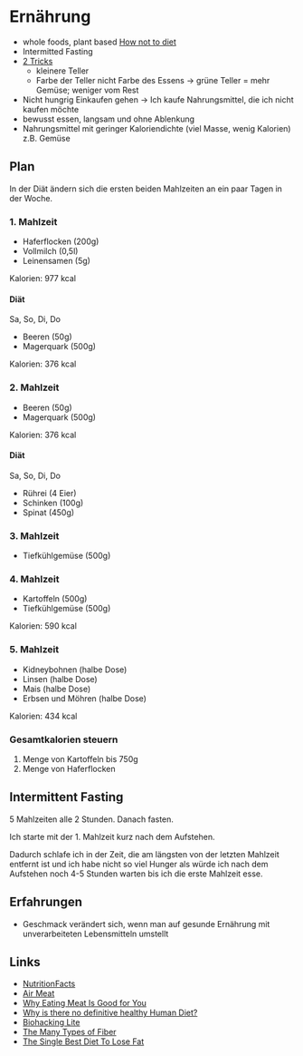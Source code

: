 # Ernährung

- whole foods, plant based [How not to diet](https://www.goodreads.com/book/show/43252570-how-not-to-diet)
- Intermitted Fasting
- [2 Tricks](https://jamesclear.com/feeling-fat)
    + kleinere Teller
    + Farbe der Teller nicht Farbe des Essens -> grüne Teller = mehr Gemüse; weniger vom Rest
- Nicht hungrig Einkaufen gehen -> Ich kaufe Nahrungsmittel, die ich nicht kaufen möchte
- bewusst essen, langsam und ohne Ablenkung
- Nahrungsmittel mit geringer Kaloriendichte (viel Masse, wenig Kalorien) z.B. Gemüse

## Plan

In der Diät ändern sich die ersten beiden Mahlzeiten an ein paar Tagen in der Woche.

### 1. Mahlzeit

- Haferflocken (200g)
- Vollmilch (0,5l)
- Leinensamen (5g)

Kalorien: 977 kcal

#### Diät

Sa, So, Di, Do

- Beeren (50g)
- Magerquark (500g)

Kalorien: 376 kcal

### 2. Mahlzeit

- Beeren (50g)
- Magerquark (500g)

Kalorien: 376 kcal

#### Diät

Sa, So, Di, Do

- Rührei (4 Eier)
- Schinken (100g)
- Spinat (450g)

### 3. Mahlzeit

- Tiefkühlgemüse (500g)

### 4. Mahlzeit

- Kartoffeln (500g)
- Tiefkühlgemüse (500g)

Kalorien: 590 kcal

### 5. Mahlzeit

- Kidneybohnen (halbe Dose)
- Linsen (halbe Dose)
- Mais (halbe Dose)
- Erbsen und Möhren (halbe Dose)

Kalorien: 434 kcal

### Gesamtkalorien steuern

1. Menge von Kartoffeln bis 750g
2. Menge von Haferflocken

## Intermittent Fasting

5 Mahlzeiten alle 2 Stunden. Danach fasten. 

Ich starte mit der 1. Mahlzeit kurz nach dem Aufstehen.  

Dadurch schlafe ich in der Zeit, die am längsten von der letzten Mahlzeit entfernt ist und ich habe nicht so viel Hunger als würde ich nach dem Aufstehen noch 4-5 Stunden warten bis ich die erste Mahlzeit esse.  

## Erfahrungen

- Geschmack verändert sich, wenn man auf gesunde Ernährung mit unverarbeiteten Lebensmitteln umstellt

## Links

- [NutritionFacts](https://nutritionfacts.org/)
- [Air Meat](https://www.businessinsider.de/international/air-meat-alternative-startup-nasa-2019-11/?r=US&IR=T)
- [Why Eating Meat Is Good for You](https://chriskresser.com/why-eating-meat-is-good-for-you/)
- [Why is there no definitive healthy Human Diet?](https://www.reddit.com/r/nutrition/comments/h7jxvp/why_is_there_no_definitive_healthy_human_diet/fulo6b0/?utm_source=share&utm_medium=web2x)
- [Biohacking Lite](https://karpathy.github.io/2020/06/11/biohacking-lite/)
- [The Many Types of Fiber](https://chriskresser.com/types-of-dietary-fiber/)
- [The Single Best Diet To Lose Fat](https://www.youtube.com/watch?v=viYVoULXFgo&feature=share)
